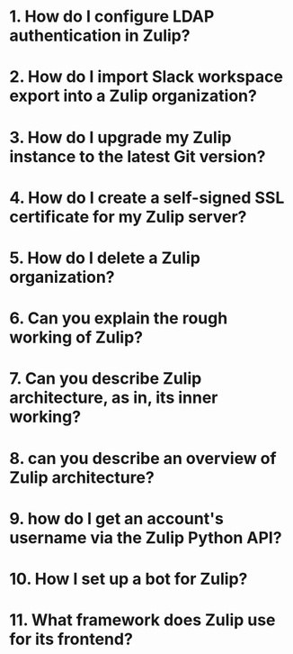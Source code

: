 # 1. How do I configure LDAP authentication in Zulip?
# 2. How do I import Slack workspace export into a Zulip organization?
# 3. How do I upgrade my Zulip instance to the latest Git version?
# 4. How do I create a self-signed SSL certificate for my Zulip server?
# 5. How do I delete a Zulip organization?
# 6. Can you explain the rough working of Zulip?
# 7. Can you describe Zulip architecture, as in, its inner working?
# 8. can you describe an overview of Zulip architecture?
# 9. how do I get an account's username via the Zulip Python API?
# 10. How I set up a bot for Zulip?
# 11. What framework does Zulip use for its frontend?
